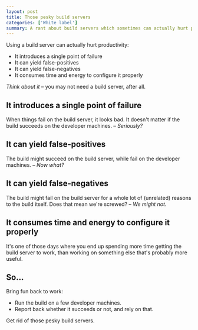 ```yaml
---
layout: post
title: Those pesky build servers
categories: ['White label']
summary: A rant about build servers which sometimes can actually hurt productivity.
---
```


Using a build server can actually hurt productivity:

* It introduces a single point of failure
* It can yield false-positives
* It can yield false-negatives
* It consumes time and energy to configure it properly

*Think about it* – you may not need a build server, after all.

## It introduces a single point of failure ##

When things fail on the build server, it looks bad. It doesn't matter if the build succeeds on the developer machines. – *Seriously?*

## It can yield false-positives ##

The build might succeed on the build server, while fail on the developer machines. – *Now what?*

## It can yield false-negatives ##

The build might fail on the build server for a whole lot of (unrelated) reasons to the build itself. Does that mean we're screwed? – *We might not.*

## It consumes time and energy to configure it properly ##

It's one of those days where you end up spending more time getting the build server to work, than working on something else that's probably more useful.

## So...

Bring fun back to work:

* Run the build on a few developer machines.
* Report back whether it succeeds or not, and rely on that.

Get rid of those pesky build servers.
